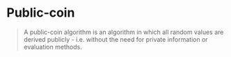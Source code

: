# Public-coin

> A public-coin algorithm is an algorithm in which all random values are derived publicly - i.e. without the need for private information or evaluation methods.